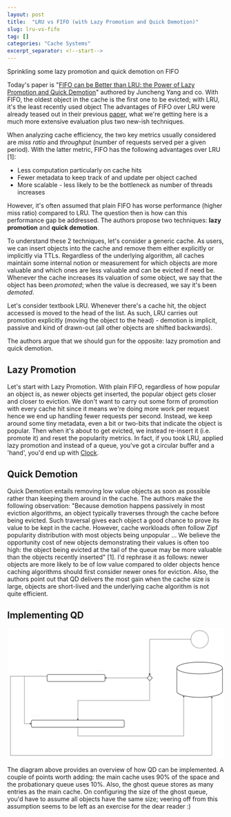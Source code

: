 ```yaml
---
layout: post
title:  "LRU vs FIFO (with Lazy Promotion and Quick Demotion)"
slug: lru-vs-fifo
tag: []
categories: "Cache Systems"
excerpt_separator: <!--start-->
---
```


Sprinkling some lazy promotion and quick demotion on FIFO

<!--start-->

Today's paper is
"[FIFO can be Better than LRU: the Power of Lazy Promotion and Quick Demotion](https://dl.acm.org/doi/10.1145/3593856.3595887)"
authored by Juncheng Yang and co. With FIFO, the oldest object in the cache is
the first one to be evicted; with LRU, it's the least recently used object The
advantages of FIFO over LRU were already teased out in their previous
[paper](https://www.usenix.org/conference/osdi20/presentation/yang), what we're
getting here is a much more extensive evaluation plus two new-ish techniques.

When analyzing cache efficiency, the two key metrics usually considered are
_miss ratio_ and _throughput_ (number of requests served per a given period).
With the latter metric, FIFO has the following advantages over LRU [1]:

- Less computation particularly on cache hits
- Fewer metadata to keep track of and update per object cached
- More scalable - less likely to be the bottleneck as number of threads
  increases

However, it's often assumed that plain FIFO has worse performance (higher miss
ratio) compared to LRU. The question then is how can this performance gap be
addressed. The authors propose two techniques: **lazy promotion** and **quick
demotion**.

To understand these 2 techniques, let's consider a generic cache. As users, we
can insert objects into the cache and remove them either explicitly or
implicitly via TTLs. Regardless of the underlying algorithm, all caches maintain
some internal notion or measurement for which objects are more valuable and
which ones are less valuable and can be evicted if need be. Whenever the cache
increases its valuation of some object, we say that the object has been
_promoted_; when the value is decreased, we say it's been _demoted_.

Let's consider textbook LRU. Whenever there's a cache hit, the object accessed
is moved to the head of the list. As such, LRU carries out promotion explicitly
(moving the object to the head) - demotion is implicit, passive and kind of
drawn-out (all other objects are shifted backwards).

The authors argue that we should gun for the opposite: lazy promotion and quick
demotion.

## Lazy Promotion

Let's start with Lazy Promotion. With plain FIFO, regardless of how popular an
object is, as newer objects get inserted, the popular object gets closer and
closer to eviction. We don't want to carry out some form of promotion with every
cache hit since it means we're doing more work per request hence we end up
handling fewer requests per second. Instead, we keep around some tiny metadata,
even a bit or two-bits that indicate the object is popular. Then when it's about
to get evicted, we instead re-insert it (i.e. promote it) and reset the
popularity metrics. In fact, if you took LRU, applied lazy promotion and instead
of a queue, you've got a circular buffer and a 'hand', you'd end up with
[Clock](https://en.wikipedia.org/wiki/Page_replacement_algorithm#Clock).

## Quick Demotion

Quick Demotion entails removing low value objects as soon as possible rather
than keeping them around in the cache. The authors make the following
observation: "Because demotion happens passively in most eviction algorithms, an
object typically traverses through the cache before being evicted. Such
traversal gives each object a good chance to prove its value to be kept in the
cache. However, cache workloads often follow Zipf popularity distribution with
most objects being unpopular ... We believe the opportunity cost of new objects
demonstrating their values is often too high: the object being evicted at the
tail of the queue may be more valuable than the objects recently inserted" [1].
I'd rephrase it as follows: newer objects are more likely to be of low value
compared to older objects hence caching algorithms should first consider newer
ones for eviction. Also, the authors point out that QD delivers the most gain
when the cache size is large, objects are short-lived and the underlying cache
algorithm is not quite efficient.

## Implementing QD

![Implementing quick demotion](/assets/images/caching/quick_demotion.svg)

The diagram above provides an overview of how QD can be implemented. A couple of
points worth adding: the main cache uses 90% of the space and the probationary
queue uses 10%. Also, the ghost queue stores as many entries as the main cache.
On configuring the size of the ghost queue, you'd have to assume all objects
have the same size; veering off from this assumption seems to be left as an
exercise for the dear reader :)

